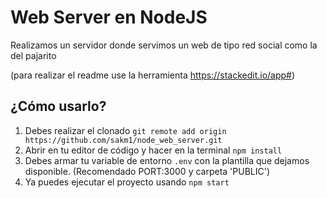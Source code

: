 # Web Server en NodeJS
Realizamos un servidor donde servimos un web de tipo red social como la del pajarito

(para realizar el readme use la herramienta https://stackedit.io/app#)

## ¿Cómo usarlo?
1. Debes realizar el clonado `git remote add origin https://github.com/sakm1/node_web_server.git`
2. Abrir en tu editor de código y hacer en la terminal `npm install`
3. Debes armar tu variable de entorno `.env` con la plantilla que dejamos disponible. (Recomendado PORT:3000 y carpeta 'PUBLIC')
4. Ya puedes ejecutar el proyecto usando `npm start`
